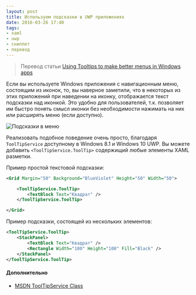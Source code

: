 ```yaml
---
layout: post
title: Используем подсказки в UWP приложениях
date: 2016-03-26 17:40
tags:
- xaml
- uwp
- сниппет
- перевод
---
```


> Перевод статьи [Using Tooltips to make better menus in Windows apps](https://blog.kulman.sk/using-tooltips-to-make-better-menus-in-windows-apps/)

Если вы используете Windows приложения с навигационным меню, состоящим из иконок, то, вы наверное заметили, что в некоторых из этих приложений при наведении на иконку, отображается текст подсказки над иконкой. Это удобно для пользователей, т.к. позволяет им быстро понять смысл иконки без необходимости нажимать на них или расширять меню (если доступно).

![Подсказки в меню](https://blog.kulman.sk/images/tooltips.gif)

Реализовать подобное поведение очень просто, благодаря `ToolTipService` доступному в Windows 8.1 и Windows 10 UWP. Вы можете добавить `<ToolTipService.ToolTip>` содержищий любые элементы XAML разметки.

Пример простой текстовой подсказки:

```xml
<Grid Margin="50" Background="BlueViolet" Height="50" Width="50">

	<ToolTipService.ToolTip>
		<TextBlock Text="Квадрат" />
	</ToolTipService.ToolTip>

</Grid>
```

Пример подсказки, состоящей из нескольких элементов:

```xml
<ToolTipService.ToolTip>
	<StackPanel>
		<TextBlock Text="Квадрат" />
		<Rectangle Width="100" Height="100" Fill="Black" />
	</StackPanel>
</ToolTipService.ToolTip>
```

#### Дополнительно

* [MSDN ToolTipService Class](https://msdn.microsoft.com/en-us/library/system.windows.controls.tooltipservice(v=vs.110).aspx)

